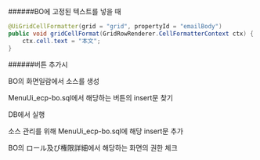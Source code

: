 ######BO에 고정된 텍스트를 넣을 때

```java
@UiGridCellFormatter(grid = "grid", propertyId = "emailBody")
public void gridCellFormat(GridRowRenderer.CellFormatterContext ctx) {
    ctx.cell.text = "本文";
}
```

######버튼 추가시

BO의 화면일람에서 소스를 생성

MenuUi_ecp-bo.sql에서 해당하는 버튼의 insert문 찾기

DB에서 실행

소스 관리를 위해 MenuUi_ecp-bo.sql에 해당 insert문 추가

BO의 ロール及び権限詳細에서 해당하는 화면의 권한 체크